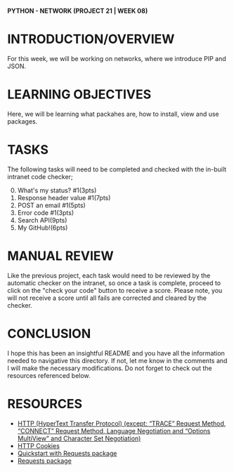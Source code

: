 **PYTHON - NETWORK (PROJECT 21 | WEEK 08)**

# INTRODUCTION/OVERVIEW

For this week, we will be working on networks, where we introduce PIP and JSON.

# LEARNING OBJECTIVES

Here, we will be learning what packahes are, how to install, view and use packages.

# TASKS

The following tasks will need to be completed and checked with the in-built intranet code checker;

0. What's my status? #1(3pts)
1. Response header value #1(7pts)
2. POST an email #1(5pts)
3. Error code #1(3pts)
4. Search API(9pts)
5. My GitHub!(6pts)

# MANUAL REVIEW

Like the previous project, each task would need to be reviewed by the automatic checker on the intranet, so once a task is complete, proceed to click on the "check your code" button to receive a score. Please note, you will not receive a score until all fails are corrected and cleared by the checker.

# CONCLUSION

I hope this has been an insightful README and you have all the information needed to navigative this directory. If not, let me know in the comments and I will make the necessary modifications. Do not forget to check out the resources referenced below.

# RESOURCES

- [HTTP (HyperText Transfer Protocol) (except: “TRACE” Request Method, “CONNECT” Request Method, Language Negotiation and “Options MultiView” and Character Set Negotiation)](https://intranet.alxswe.com/rltoken/tYPTzv8GHxmn-yrxcFFiZA)
- [HTTP Cookies](https://intranet.alxswe.com/rltoken/dalGO0O8XN74F-hZL6dq-Q)
- [Quickstart with Requests package](https://intranet.alxswe.com/rltoken/rRENV6xmTTLZNiHvAo0Bjg)
- [Requests package](https://intranet.alxswe.com/rltoken/VZ6qSA7VrjR4gQqtknnc3Q)
